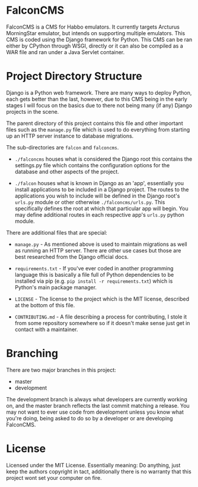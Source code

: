 # FalconCMS

FalconCMS is a CMS for Habbo emulators. It currently targets Arcturus MorningStar emulator,
 but intends on supporting multiple emulators. This CMS is coded using the Django framework
 for Python. This CMS can be ran either by CPython through WSGI, directly or it can also be
 compiled as a WAR file and ran under a Java Servlet container.

# Project Directory Structure

Django is a Python web framework. There are many ways to deploy Python, each gets better than
the last, however, due to this CMS being in the early stages I will focus on the basics due to
there not being many (if any) Django projects in the scene.

The parent directory of this project contains this file and other important files such as
 the `manage.py` file which is used to do everything from starting up an HTTP server
 instance to database migrations. 
 
The sub-directories are `falcon` and `falconcms`.

* `./falconcms` houses what is considered the Django root this contains the settings.py file 
    which contains the configuration options for the database and other aspects of the project.

* `./falcon` houses what is known in Django as an 'app', essentially you install applications
    to be included in a Django project. The routes to the applications you wish to include will
    be defined in the Django root's `urls.py` module or other otherwise `./falconcms/urls.py`.
    This specifically defines the root at which that particular app will begin. You may define
    additional routes in each respective app's `urls.py` python module.

There are additional files that are special:

* `manage.py` - As mentioned above is used to maintain migrations as well as running an HTTP server.
    There are other use cases but those are best researched from the Django official docs.

* `requirements.txt` - If you've ever coded in another programming language this is basically a file
    full of Python dependencies to be installed via pip (e.g. `pip install -r requirements.txt`)
    which is Python's main package manager.
* `LICENSE` - The license to the project which is the MIT license, described at the bottom of this file.
* `CONTRIBUTING.md` - A file describing a process for contributing, I stole it from some repository somewhere
    so if it doesn't make sense just get in contact with a maintainer.

# Branching

There are two major branches in this project:
 * master
 * development

The development branch is always what developers are currently working on, and the master branch reflects the
last commit matching a release. You may not want to ever use code from development unless you know what you're
doing, being asked to do so by a developer or are developing FalconCMS.
 
 
# License
Licensed under the MIT License. Essentially meaning: Do anything, just keep the authors copyright in tact,
additionally there is no warranty that this project wont set your computer on fire.
